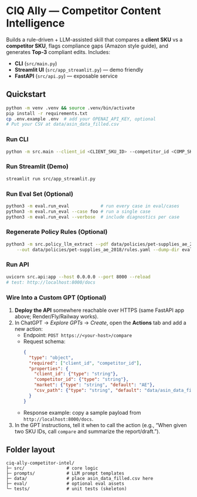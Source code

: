 # CIQ Ally — Competitor Content Intelligence
Builds a rule-driven + LLM-assisted skill that compares a **client SKU** vs a **competitor SKU**, flags compliance gaps (Amazon style guide), and generates **Top‑3** compliant edits. Includes:
- **CLI** (`src/main.py`)
- **Streamlit UI** (`src/app_streamlit.py`) — demo friendly
- **FastAPI** (`src/api.py`) — exposable service

## Quickstart
```bash
python -m venv .venv && source .venv/bin/activate
pip install -r requirements.txt
cp .env.example .env  # add your OPENAI_API_KEY, optional
# Put your CSV at data/asin_data_filled.csv
```

### Run CLI
```bash
python -m src.main --client_id <CLIENT_SKU_ID> --competitor_id <COMP_SKU_ID> --csv data/asin_data_filled.csv --out report.md
```

### Run Streamlit (Demo)
```bash
streamlit run src/app_streamlit.py
```

### Run Eval Set (Optional)
```bash
python3 -m eval.run_eval            # run every case in eval/cases
python3 -m eval.run_eval --case foo # run a single case
python3 -m eval.run_eval --verbose  # include diagnostics per case
```

### Regenerate Policy Rules (Optional)
```bash
python3 -m src.policy_llm_extract --pdf data/policies/pet-supplies_ae_2018/source.pdf \
    --out data/policies/pet-supplies_ae_2018/rules.yaml --dump-dir eval/generated_rules
```

### Run API
```bash
uvicorn src.api:app --host 0.0.0.0 --port 8000 --reload
# test: http://localhost:8000/docs
```

### Wire Into a Custom GPT (Optional)
1. **Deploy the API** somewhere reachable over HTTPS (same FastAPI app above; Render/Fly/Railway works).
2. In ChatGPT → *Explore GPTs* → *Create*, open the **Actions** tab and add a new action:
   - Endpoint: `POST https://<your-host>/compare`
   - Request schema:  
     ```json
     {
       "type": "object",
       "required": ["client_id", "competitor_id"],
       "properties": {
         "client_id": {"type": "string"},
         "competitor_id": {"type": "string"},
         "market": {"type": "string", "default": "AE"},
         "csv_path": {"type": "string", "default": "data/asin_data_filled.csv"}
       }
     }
     ```
   - Response example: copy a sample payload from `http://localhost:8000/docs`.
3. In the GPT instructions, tell it when to call the action (e.g., “When given two SKU IDs, call `compare` and summarize the report/draft.”).

## Folder layout
```
ciq-ally-competitor-intel/
├─ src/                # core logic
├─ prompts/            # LLM prompt templates
├─ data/               # place asin_data_filled.csv here
├─ eval/               # optional eval assets
└─ tests/              # unit tests (skeleton)
```
